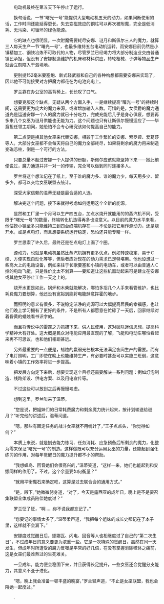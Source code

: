 　　电动机最终在第五天下午停止了运行。

　　换句话说，一节“曙光一号”能提供大型电动机五天的动力，如果间断使用的话，工作时间还能延得更长。失去变磁效应的铜柱可以再次被附魔，完全是低消耗、无污染、可循环的绿色能源。

　　它的缺点也很明显，一次附魔需要耗尽安娜、谜月和斯佩尔三人的魔力，就算三人每天生产一节“曙光一号”，也最多维持五台电动机运转。而安娜目前仍然是小镇精加工、钢铁冶炼不可取代的人物，尽管罗兰已经竭力将大部分制造业交由普通镇民承担，但没有了安娜制造维护的机床和材料供应，转轮枪械、子弹等物品生产就会立刻陷入干涸境地。

　　更别提152毫米要塞炮、新式轻武器和自己的各种构想都需要安娜来实现了，因此他不可能接受对方把魔力都花在为电池充电上。

　　罗兰靠在办公室的高背椅上，长长叹了口气。

　　想要克服这个缺点，无疑从两个方面入手，一是继续提高“曙光一号”的持续时间，这需要更为庞大的魔力来源，或者增加输入人数。可惜的是，女侯爵的魔力通道光是运送安娜一个人的魔力就已十分吃力，完成充能后几乎是身心俱疲，想要再多来几个女巫为谜月供能也无能为力。这个问题也只有让斯佩尔慢慢适应了——毕竟担任领主期间，她恐怕不会专心研究该如何提高自己的能力。

　　第二点便是换其他女巫来代替安娜，相较于工作繁忙的安娜、索罗娅、爱葛莎等人，大部分女巫都不会每天将自己的魔力全部耗尽，如果将剩余的魔力用来制造变磁芯柱，倒是一个可行的方法。

　　只要总量不超过安娜一个人提供的份额，斯佩尔应该就能坚持下来——她此前便说过，魔力通道并非一对一的传输，完全可以做到同时连接多人。

　　罗兰将这个想法记在了纸上，至于谁的魔力多、谁的魔力少，每天用多少、留多少，都可以交给女巫联盟去统计。

　　深受大家信赖的温蒂无疑是最合适的人选。

　　解决完这个问题，接下来就得考虑如何运用这个全新的能源。

　　显然和工厂里一个月可以生产四五台，加点水烧开就能用的的蒸汽机不同，受限于“曙光一号”的数量，终端转化机造得再多也没意义。以目前的魔力水平来看，他估摸小镇至多只能维持三到四台终端机存在——不论是把它用作源动力，还是烧开水，或是点电灯，而且想要系统运行稳定，恐怕还只能专精一样。

　　罗兰思索了许久后，最终还是在点电灯上画了个圈。

　　源动力，也就是电动机虽然比蒸汽机拥有更多优点，例如转速稳定、易于Ｃ控、方便实现自动化等等，但后者应对现在的动力需求已足够堪用。他也设想过一些高大上的电动设备，例如来往于长歌要塞和小镇的电动车，或者可以由普通人Ｃ控的电动飞艇，只是性价比太不划算——要知道让这些机器动起来可是建立在安娜或其他女巫停止工作一天之上的。

　　烧开水更是如此，锅炉和木柴就能解决，哪怕多招几个人手来看管维护，也比耗费魔力要划算，他还没有宽裕到能将电能肆意挥霍的地步。

　　而照明的意义有很多，不说稳定洁净的光源可以大幅提高居民的幸福感，也让他们晚上学习拥有了更好的条件，不是所有人都愿意在忙碌了一天后，回家继续对着昏黄的蜡烛看书识字的。

　　而且将传说中的雷霆之力抓捕下来，供人民使用，这对破除迷信思想，提高科学精神大有好处。这大概是民众对电能应用最直观的了解，飞艇和电动车哪怕看起来再不可思议，也和他们相距甚远。

　　另外最重要的一点便是，蜡烛的羸弱光芒根本无法满足夜间生产的需要。而有了电灯照明，工厂即使在晚上也能维持生产，有必要时甚至可以实施三班倒，这意味着小镇的工作效率将进一步提高。

　　把发展方向定下来后，想要实现这个目标还需要解决一系列问题：例如灯泡制造、线路架设、供电方案、以及用电宣传等。

　　不过这些可以放到之后再慢慢考虑。

　　想到这里，罗兰叫来了温蒂。

　　“您是说，把姐妹们的日常耗费魔力和剩余魔力统计起来，按计划输送给谜月？”听完他的讲述后，温蒂问道。

　　“嗯，那些有固定任务的战斗女巫就不用统计了，”王子点点头，“你觉得如何？”

　　本质上来说，就是刨去能力练习、任务消耗、应急预备后所剩余的魔力，化整为零来保证“曙光一号”的制造。这样做既可以充分运用女巫的力量，还能起到强化练习的作用，对每年觉醒日的魔力提升都不小的帮助。

　　“我想蜂鸟、回音她们会很高兴的，”温蒂笑道，“这样一来，她们也能起到和安娜同样的作用了。不过，这个余量要如何衡量？”

　　“就用平衡魔石来确定吧，这算是过去联合会的通用方式。”

　　“是，殿下。”她微微躬身道，“对了，今天是露西亚的成年日，晚上是不是要召集联盟全体成员陪伴她度过？”

　　罗兰怔了怔，“啊……你不说我都忘记了。”

　　“您要记的事情太多了，”温蒂柔声道，“我把每个姐妹的成长史都记在了本子里，这样就不会漏下。”

　　安娜度过觉醒日后，娜娜瓦、闪电、回音等人也相继度过了自己的“第二次生日”，不过成年日的意义要更为浓重一些。它是一次特殊的觉醒日，虽然在同一天发生，但成年时所遭受的魔力反噬是平常的好几倍，在没有掌握消除噬体之痛前，这是女巫们最难熬过的生死难关。

　　一旦成年，能力便会稳固下来，并且获得长足提升，一些女巫还会觉醒分支能力，其意义不亚于进化。

　　“嗯，晚上我会准备一顿丰盛的晚宴，”罗兰轻声道，“不止是女巫联盟，我也会陪她一起度过。”

　　.
